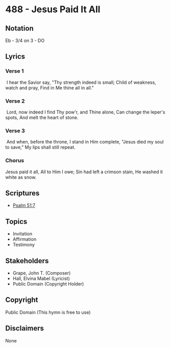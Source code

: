 # 488 - Jesus Paid It All

## Notation

Eb - 3/4 on 3 - DO

## Lyrics

### Verse 1

 I hear the Savior say, "Thy strength indeed is small; Child of weakness, watch and pray, Find in Me thine all in all."

### Verse 2

 Lord, now indeed I find Thy pow'r, and Thine alone, Can change the leper's spots, And melt the heart of stone.

### Verse 3

 And when, before the throne, I stand in Him complete, "Jesus died my soul to save," My lips shall still repeat. 

### Chorus

Jesus paid it all, All to Him I owe; Sin had left a crimson stain, He washed it white as snow.


## Scriptures

- [Psalm 51:7](https://www.biblegateway.com/passage/?search=Psalm%2051%3A7)

## Topics

- Invitation
- Affirmation
- Testimony

## Stakeholders

- Grape, John T. (Composer)
- Hall, Elvina Mabel (Lyricist)
- Public Domain (Copyright Holder)

## Copyright

Public Domain
(This hymn is free to use)

## Disclaimers

None


